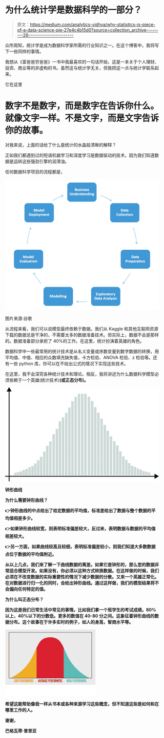 # 为什么统计学是数据科学的一部分？

> 原文：<https://medium.com/analytics-vidhya/why-statistics-is-piece-of-a-data-science-pie-27e4c4b15d0?source=collection_archive---------26----------------------->

众所周知，统计学是成为数据科学家所需的行业知识之一。在这个博客中，我将写下一些同样的事情。

我想从《富爸爸穷爸爸》一书中我最喜欢的一句话开始，这是一本关于个人理财、投资、商业等的非虚构的书。虽然这与统计学无关，但我把这一点与统计学联系起来。

它在这里

# 数字不是数字，而是数字在告诉你什么。就像文字一样。不是文字，而是文字告诉你的故事。

对我来说，上面的话给了什么是统计的水晶般清晰的解释？

正如我们都遇到过的短语机器学习和深度学习是数据驱动的技术。因为我们知道数据是运转这些强劲引擎的润滑油。

任何数据科学项目的流程都是，

![](img/5a56f8dec84df0cf2fc84dffdba1af05.png)

图片来源:谷歌

从流程来看，我们可以说模型最终依赖于数据。我们从 Kaggle 和其他互联网资源下载的数据总是干净的，不需要太多的数据准备技术。但实际上，数据不会是那样的。数据准备部分承担了 40%的工作。在这里，统计扮演着英雄的角色。

数据科学中一些最常用的统计技术是从名义变量或序数变量到数字数据的转换，用平均值、中值、相应的众数填充缺失值，卡方检验、ANOVA 检验、z 检验等。还有一些 python 库，你可以在不给出公式的情况下实现这些技术。

在这里，我不会深究各种统计技术和理论。相反，我将讲述为什么数据科学模型必须依赖于一个英雄(统计技术)**(或正态分布)。**

**![](img/c626e8ceed4f9a6cbb9b43f9e14226ea.png)**

**钟形曲线**

****为什么需要钟形曲线？****

**👉钟形曲线的中点给出了给定数据的平均值，标准差给出了数据与整个数据的平均值相差多少。**

**👉如果钟形曲线较宽，则表明标准偏差较大，反过来，表明数据与数据的平均值相差较大。**

**👉另一方面，如果曲线较高且较细，表明标准偏差较小，则我们知道大多数数据点位于数据的平均值附近。**

**从以上几点，我们来了解一下曲线数据的离差。如果它是钟形的，那么您的数据非常适合模型开发。如果没有，你必须以这种方式转换数据。在这样做的时候，我们必须在不改变数据的实际重要性的情况下减少数据的分散。又来一个英雄正常化。在对数据进行归一化的同时，会给出钟形曲线。通过这样做，我们的模型结果将不会偏向任何特定的值。**

****为什么叫正态分布？****

**因为这是我们日常生活中常见的事情。比如我们拿一个班学生的考试成绩。80%以上，40%以下的分数低。更多的数值在 40-80 分之间。这象征着钟形曲线的数据分布。这个故事在于许多实时的例子，如人的身高，智商水平等。**

**![](img/6b98a172ff430957e5c3cca1d3ed18d3.png)**

**希望这能帮助像我一样从书本或各种来源学习这些概念，但不知道这些是如何和在哪里工作的人。**

**谢谢，**

**巴格瓦蒂·普里亚**